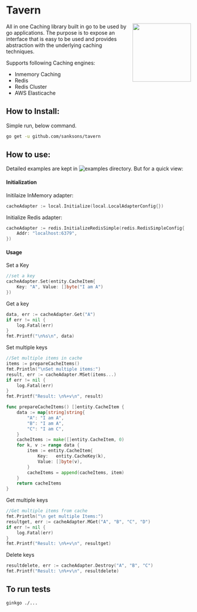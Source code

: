 # Tavern
<img align="right" width="159px" src="http://sanksons.com/techimages/tavern.jpg">


All in one Caching library built in go to be used by go applications. The purpose is to expose an interface that is easy to be used and provides abstraction with the underlying caching techniques.

Supports following Caching engines:
- Inmemory Caching
- Redis
- Redis Cluster
- AWS Elasticache

## How to Install:

Simple run, below command.

```bash
go get -u github.com/sanksons/tavern
```
## How to use:

Detailed examples are kept in ![examples](https://github.com/sanksons/tavern/tree/master/examples) directory. But for a quick view: 

#### Initialization

Initilaize InMemory adapter:
```go
cacheAdapter := local.Initialize(local.LocalAdapterConfig{})
```
Initialize Redis adapter:
```go
cacheAdapter := redis.InitializeRedisSimple(redis.RedisSimpleConfig{
    Addr: "localhost:6379",
})
```
#### Usage

Set a Key
```go
//set a key
cacheAdapter.Set(entity.CacheItem{
    Key: "A", Value: []byte("I am A")
})
```
Get a key
```go
data, err := cacheAdapter.Get("A")
if err != nil {
    log.Fatal(err)
}
fmt.Printf("\n%s\n", data)
```
Set multiple keys
```go
//Set multiple items in cache
items := prepareCacheItems()
fmt.Println("\nSet multiple items:")
result, err := cacheAdapter.MSet(items...)
if err != nil {
	log.Fatal(err)
}
fmt.Printf("Result: \n%+v\n", result)

func prepareCacheItems() []entity.CacheItem {
    data := map[string]string{
        "A": "I am A",
        "B": "I am A",
        "C": "I am C",
    }
    cacheItems := make([]entity.CacheItem, 0)
    for k, v := range data {
        item := entity.CacheItem{
            Key:   entity.CacheKey(k),
            Value: []byte(v),
        }
        cacheItems = append(cacheItems, item)
    }
    return cacheItems
}
```
Get multiple keys
```go
//Get multiple items from cache
fmt.Println("\n get multiple Items:")
resultget, err := cacheAdapter.MGet("A", "B", "C", "D")
if err != nil {
    log.Fatal(err)
}
fmt.Printf("Result: \n%+v\n", resultget)
```
Delete keys
```go
resultdelete, err := cacheAdapter.Destroy("A", "B", "C")
fmt.Printf("Result: \n%+v\n", resultdelete)
```
## To run tests
```
ginkgo ./...
```
